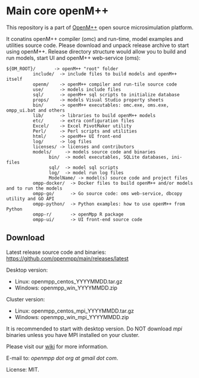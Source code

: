# Main core openM++

This repository is a part of [OpenM++](http://www.openmpp.org/) open source microsimulation platform.

It conatins openM++ compiler (omc) and run-time, model examples and utilities source code.
Please download and unpack release archive to start using openM++.
Release directory structure would allow you to build and run models, start UI and openM++ web-service (oms):

```
${OM_ROOT}/       -> openM++ "root" folder
          include/  -> include files to build models and openM++ itself
          openm/    -> openM++ compiler and run-tile source code
          use/      -> models include files
          sql/      -> openM++ sql scripts to initialize database
          props/    -> models Visual Studio property sheets
          bin/      -> openM++ executables: omc.exe, oms.exe, ompp_ui.bat and others
          lib/      -> libraries to build openM++ models
          etc/      -> extra configuration files
          Excel/    -> Excel PivotMaker utility
          Perl/     -> Perl scripts and utilities
          html/     -> openM++ UI front-end
          log/      -> log files
          licenses/ -> licenses and contributors
          models/     -> models source code and binaries
                bin/  -> model executables, SQLite databases, ini-files
                sql/  -> model sql scripts
                log/  -> model run log files
                ModelName/ -> model(s) source code and project files
          ompp-docker/  -> Docker files to build openM++ and/or models and to run the models
          ompp-go/      -> Go source code: oms web-service, dbcopy utility and GO API
          ompp-python/  -> Python examples: how to use openM++ from Python
          ompp-r/       -> openMpp R package
          ompp-ui/      -> UI front-end source code
```

## Download

Latest release source code and binaries: <https://github.com/openmpp/main/releases/latest>

Desktop version:
 - Linux:   openmpp_centos_YYYYMMDD.tar.gz
 - Windows: openmpp_win_YYYYMMDD.zip 

Cluster version:
 - Linux:   openmpp_centos_mpi_YYYYMMDD.tar.gz
 - Windows: openmpp_win_mpi_YYYYMMDD.zip 

It is recommended to start with desktop version.
Do NOT download _mpi_ binaries unless you have MPI installed on your cluster.
  
Please visit our [wiki](https://ompp.sourceforge.io/wiki/) for more information.

E-mail to: _openmpp dot org at gmail dot com_.

License: MIT.
